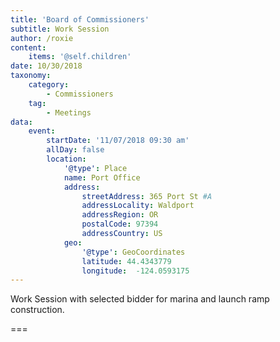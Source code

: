 ```yaml
---
title: 'Board of Commissioners'
subtitle: Work Session
author: /roxie
content:
    items: '@self.children'
date: 10/30/2018
taxonomy:
    category: 
        - Commissioners
    tag: 
        - Meetings
data:
    event:
        startDate: '11/07/2018 09:30 am'
        allDay: false
        location:
            '@type': Place
            name: Port Office
            address:
                streetAddress: 365 Port St #A
                addressLocality: Waldport
                addressRegion: OR
                postalCode: 97394
                addressCountry: US
            geo:
                '@type': GeoCoordinates
                latitude: 44.4343779
                longitude:  -124.0593175
---
```


Work Session with selected bidder for marina and launch ramp construction.

===
